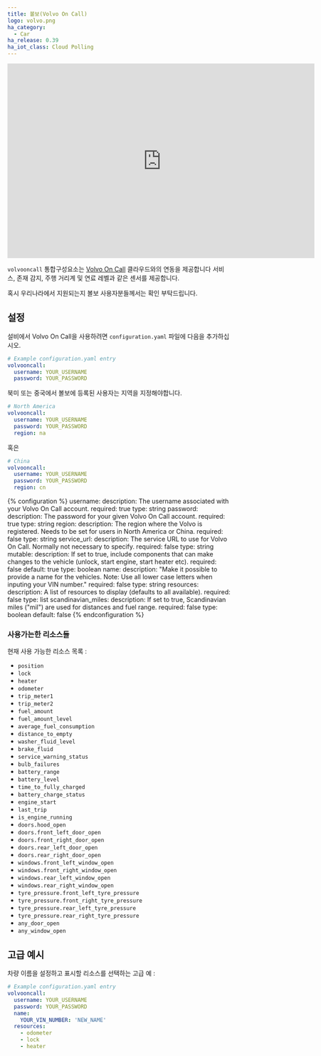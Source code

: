 ```yaml
---
title: 볼보(Volvo On Call)
logo: volvo.png
ha_category:
  - Car
ha_release: 0.39
ha_iot_class: Cloud Polling
---
```


<div class='videoWrapper'>
<iframe width="690" height="437" src="https://www.youtube.com/embed/xMfWSgJWy5w" frameborder="0" allow="accelerometer; autoplay; encrypted-media; gyroscope; picture-in-picture" allowfullscreen></iframe>
</div>

`volvooncall` 통합구성요소는 [Volvo On Call](https://www.volvocars.com/intl/why-volvo/human-innovation/future-of-driving/connectivity/volvo-on-call) 클라우드와의 연동을 제공합니다 서비스, 존재 감지, 주행 거리계 및 연료 레벨과 같은 센서를 제공합니다.

혹시 우리나라에서 지원되는지 볼보 사용자분들께서는 확인 부탁드립니다.

## 설정

설비에서 Volvo On Call을 사용하려면 `configuration.yaml` 파일에 다음을 추가하십시오.

```yaml
# Example configuration.yaml entry
volvooncall:
  username: YOUR_USERNAME
  password: YOUR_PASSWORD
```

북미 또는 중국에서 볼보에 등록된 사용자는 지역을 지정해야합니다.

```yaml
# North America
volvooncall:
  username: YOUR_USERNAME
  password: YOUR_PASSWORD
  region: na
```

혹은

```yaml
# China
volvooncall:
  username: YOUR_USERNAME
  password: YOUR_PASSWORD
  region: cn
```

{% configuration %}
username:
  description: The username associated with your Volvo On Call account.
  required: true
  type: string
password:
  description: The password for your given Volvo On Call account.
  required: true
  type: string
region:
  description: The region where the Volvo is registered. Needs to be set for users in North America or China.
  required: false
  type: string
service_url:
  description: The service URL to use for Volvo On Call. Normally not necessary to specify.
  required: false
  type: string
mutable:
  description: If set to true, include components that can make changes to the vehicle (unlock, start engine, start heater etc).
  required: false
  default: true
  type: boolean
name:
  description: "Make it possible to provide a name for the vehicles. Note: Use all lower case letters when inputing your VIN number."
  required: false
  type: string
resources:
  description: A list of resources to display (defaults to all available).
  required: false
  type: list
scandinavian_miles:
  description: If set to true, Scandinavian miles ("mil") are used for distances and fuel range.
  required: false
  type: boolean
  default: false
{% endconfiguration %}

### 사용가는한 리소스들

현재 사용 가능한 리소스 목록 :

- `position`
- `lock`
- `heater`
- `odometer`
- `trip_meter1`
- `trip_meter2`
- `fuel_amount`
- `fuel_amount_level`
- `average_fuel_consumption`
- `distance_to_empty`
- `washer_fluid_level`
- `brake_fluid`
- `service_warning_status`
- `bulb_failures`
- `battery_range`
- `battery_level`
- `time_to_fully_charged`
- `battery_charge_status`
- `engine_start`
- `last_trip`
- `is_engine_running`
- `doors.hood_open`
- `doors.front_left_door_open`
- `doors.front_right_door_open`
- `doors.rear_left_door_open`
- `doors.rear_right_door_open`
- `windows.front_left_window_open`
- `windows.front_right_window_open`
- `windows.rear_left_window_open`
- `windows.rear_right_window_open`
- `tyre_pressure.front_left_tyre_pressure`
- `tyre_pressure.front_right_tyre_pressure`
- `tyre_pressure.rear_left_tyre_pressure`
- `tyre_pressure.rear_right_tyre_pressure`
- `any_door_open`
- `any_window_open`

## 고급 예시

차량 이름을 설정하고 표시할 리소스를 선택하는 고급 예 :

```yaml
# Example configuration.yaml entry
volvooncall:
  username: YOUR_USERNAME
  password: YOUR_PASSWORD
  name:
    YOUR_VIN_NUMBER: 'NEW_NAME'
  resources:
    - odometer
    - lock
    - heater
```
